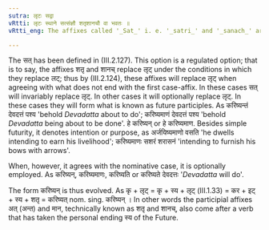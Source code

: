 ```yaml
---
sutra: लृटः सद्वा
vRtti: लृटः स्थाने सत्संज्ञौ शतृशानचौ वा भवतः ॥
vRtti_eng: The affixes called '_Sat_' i. e. '_satri_' and '_sanach_' are optionally the substitutes of '_Lrit_'.

---
```

The सत् has been defined in (III.2.127). This option is a regulated option; that is to say, the affixes शतृ and शानच् replace लृट् under the conditions in which they replace लट्; thus by (III.2.124), these affixes will replace लृट् when agreeing with what does not end with the first case-affix. In these cases सत् will invariably replace लृट्. In other cases it will optionally replace लृट्. In these cases they will form what is known as future participles. As करिष्यन्तं देवदत्तं पश्य 'behold _Devadatta_ about to do'; करिष्यमाणं देवदत्तं पश्य 'behold _Devadatta_ being about to be done'. हे करिष्यन् or हे करिष्यमाण. Besides simple futurity, it denotes intention or purpose, as अर्जयिष्यमाणो वसति 'he dwells intending to earn his livelihood'; करिष्यमाणः सशरं शरासनं 'intending to furnish his bows with arrows'.

When, however, it agrees with the nominative case, it is optionally employed. As करिष्यन्, करिष्यमाणः, करिष्यति or करिष्यते देवदत्तः '_Devadatta_ will do'.

The form करिष्यन् is thus evolved. As कृ + लृट् = कृ + स्य + लृट् (III.1.33) = कर + इट् + स्य + शतृ = करिष्यत् nom. sing. करिष्यन् । In other words the participial affixes अत् (अन्त) and मान, technically known as शतृ and शानच्, also come after a verb that has taken the personal ending स्य of the Future.